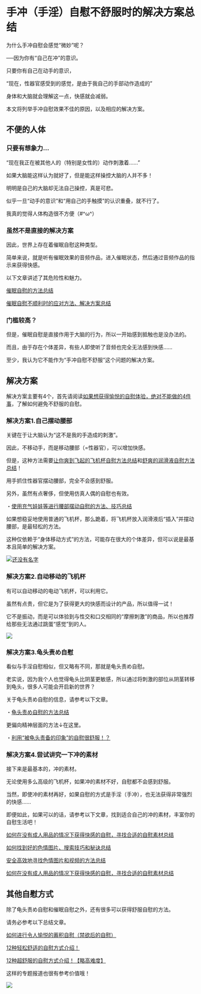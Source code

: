 # 手冲（手淫）自慰不舒服时的解决方案总结 [​](#手冲-手淫-自慰不舒服时的解决方案总结)

为什么手冲自慰会感觉“微妙”呢？

──因为你有“自己在冲”的意识。

只要你有自己在动手的意识，

“现在，性器官感受到的感觉，是由于我自己的手部动作造成的”

身体和大脑就会理解这一点，快感就会减弱。

本文将列举手冲自慰效果不佳的原因，以及相应的解决方案。

## 不便的人体 [​](#不便的人体)

### 只要有想象力… [​](#只要有想象力)

“现在我正在被其他人的（特别是女性的）动作刺激着……”

如果大脑能这样认为就好了，但是能这样操控大脑的人并不多！

明明是自己的大脑却无法自己操控，真是可悲。

似乎一旦“动手的意识”和“用自己的手触摸”的认识重叠，就不行了。

我真的觉得人体构造很不方便（#^ω^）

### 虽然不是直接的解决方案 [​](#虽然不是直接的解决方案)

因此，世界上存在着催眠自慰这种类型。

简单来说，就是听有催眠效果的音频作品，进入催眠状态，然后通过音频作品的指示来获得快感。

以下文章讲述了其危险性和魅力。

[催眠自慰的方法总结](/onanie-a/saimin001.html)

[催眠自慰不顺利时的应对方法、解决方案总结](/onanie-a/saimin002.html)

### 门槛较高？ [​](#门槛较高)

但是，催眠自慰是直接作用于大脑的行为，所以一开始感到抵触也是没办法的。

而且，由于存在个体差异，有些人即使听了音频也完全无法感到快感……

至少，我认为它不能作为“手冲自慰不舒服”这个问题的解决方案。

## 解决方案 [​](#解决方案)

解决方案主要有4个，首先请阅读[如果想获得愉悦的自慰体验，绝对不能做的4件事](/onanie-a/ng-onanie.html)，了解如何避免不舒服的自慰。

### 解决方案1.自己摆动腰部 [​](#解决方案1-自己摆动腰部)

关键在于让大脑认为“这不是我的手造成的刺激”。

因此，不移动手，而是移动腰部（=性器官），可以增加快感。

但是，这种方法需要[让你爽到飞起的飞机杯自慰方法总结](/onanie-a/onaho-kaikan.html)和[舒爽的润滑液自慰方法总结](/onanie-a/lotion001.html)！

用手抓住性器官摆动腰部，完全不会感到舒服。

另外，虽然有点奢侈，但使用仿真人偶的自慰也有效。

・[使用充气娃娃等进行腰部摆动自慰的方法、技巧总结](/onanie-a/koshifuri01.html)

如果想稳妥地使用普通的飞机杯，那么跪着，将飞机杯放入润滑液后“插入”并摆动腰部，是最轻松的方法。

这种仅依赖于“身体移动方式”的方法，可能存在很大的个体差异，但可以说是最基本且简单的解决方案。

[![](https://img.e-nls.com/pict_pc/1_1256118755_m_01l.jpg)还没有名字](https://www.e-nls.com/access.php?agency_id=af486217&pcode=5617)

### 解决方案2.自动移动的飞机杯 [​](#解决方案2-自动移动的飞机杯)

有可以自动移动的电动飞机杯，可以利用它。

虽然有点贵，但它是为了获得更大的快感而设计的产品，所以值得一试！

它不是振动，而是可以体验到与性交和口交相同的“摩擦刺激”的商品，所以也推荐给那些无法通过跳蛋“感觉”到的人。

[![](https://img.e-nls.com/pict_af/1_1407287395_af_MUeRl.jpg)](https://www.e-nls.com/access.php?agency_id=af486217&fid=319)

### 解决方案3.龟头责め自慰 [​](#解决方案3-龟头责め自慰)

看似与手淫自慰相似，但又略有不同，那就是龟头责め自慰。

老实说，因为我个人也觉得龟头比阴茎更敏感，所以通过将刺激的部位从阴茎转移到龟头，很多人可能会开启新的世界？

关于龟头责め自慰的信息，请参考以下文章。

・[龟头责め自慰的方法总结](/onanie-a/kitou001.html)

更偏向精神层面的方法↓在这里。

・[利用“被龟头责备的印象”的自慰很舒服！？](/onanie-a/kitou002.html)

### 解决方案4.尝试讲究一下冲的素材 [​](#解决方案4-尝试讲究一下冲的素材)

接下来是最基本的，冲的素材。

无论使用多么高级的飞机杯，如果冲的素材不好，自慰都不会感到舒服。

当然，即使冲的素材再好，如果自慰的方式是手淫（手冲），也无法获得非常强烈的快感……

即便如此，如果可以的话，请参考以下文章，找到适合自己的冲的素材，丰富你的自慰生活吧！

[如何在没有成人用品的情况下获得快感的自慰，寻找合适的自慰素材总结](/onanie-a/okazu.html)

[如何找到好的色情图片、搜索技巧和秘诀总结](/onanie-a/okazu001.html)

[安全高效地寻找色情图片和视频的方法总结](/onanie-a/gazou-video.html)

[如何在没有成人用品的情况下获得快感的自慰，寻找合适的自慰素材总结](/onanie-a/okazu.html)

## 其他自慰方式 [​](#其他自慰方式)

除了龟头责め自慰和催眠自慰之外，还有很多可以获得舒服自慰的方法。

请务必参考以下总结文章。

[如何进行令人愉悦的蓄积自慰（禁欲后的自慰）](/onanie-a/kaikan1.html)

[12种轻松舒适的自慰方式介绍！](/onanie-a/easy12.html)

[12种超舒服的自慰方式介绍！【略高难度】](/onanie-a/onanie12.html)

这样的专题报道也很有参考价值哦！

[![](https://img.e-nls.com/pict_af/1_1409796681_af_plAQl.jpg)](https://www.e-nls.com/access.php?agency_id=af486217&fid=322)